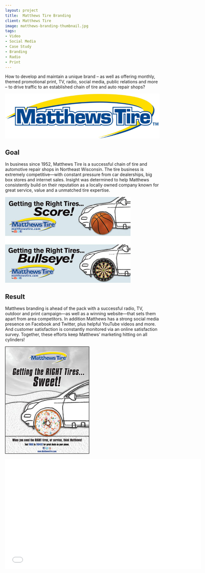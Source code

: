 ```yaml
---
layout: project
title:  Matthews Tire Branding
client: Matthews Tire
image: matthews-branding-thumbnail.jpg
tags:
- Video
- Social Media
- Case Study
- Branding
- Radio
- Print
---
```


How to develop and maintain a unique brand –&nbsp;as well as offering monthly, themed promotional print, TV, radio, social media, public relations and more – to drive traffic to an established chain of tire and auto repair shops?

![Matthews Logo](/img/matthews-logo.jpg)

## Goal

In business since 1952, Matthews Tire is a successful chain of tire and automotive repair shops in Northeast Wisconsin. The tire business is extremely competitive—with constant pressure from car dealerships, big box stores and internet sales. Insight was determined to help Matthews consistently build on their reputation as a locally owned company known for great service, value and a unmatched tire expertise.

![Matthews Billboards](/img/matthews-billboards.jpg)

## Result

Matthews branding is ahead of the pack with a successful radio, TV, outdoor and print campaign—as well as a winning website—that sets them apart from area competitors. In addition Matthews has a strong social media presence on Facebook and Twitter, plus helpful YouTube videos and more. And customer satisfaction is constantly monitored via an online satisfaction survey. Together, these efforts keep Matthews’ marketing hitting on all cylinders!

![Matthews Poster](/img/matthews-poster.jpg)
<iframe width="640" height="360" src="//www.youtube.com/embed/FZgdQvtaN_c" frameborder="0" allowfullscreen></iframe>